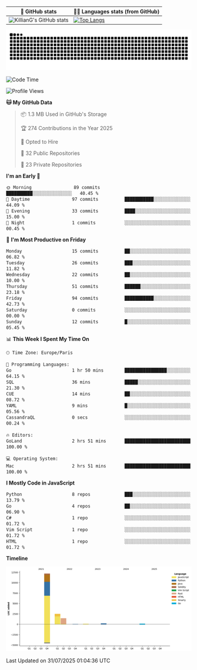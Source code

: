 | 🌚 GitHub stats | 👨‍💻 Languages stats (from GitHub) |
|-----------------|--------------------|
| ![KillianG's GitHub stats](https://github-readme-stats.vercel.app/api?username=KillianG&count_private=true&show_icons=true&theme=dark) | [![Top Langs](https://github-readme-stats.vercel.app/api/top-langs/?username=KillianG&layout=compact&theme=dark&hide=HTML)](https://github.com/anuraghazra/github-readme-stats) |

![github-contributions-snake](https://raw.githubusercontent.com/KillianG/KillianG/refs/heads/output/github-contribution-grid-snake-dark.svg)

<!--START_SECTION:waka-->
![Code Time](http://img.shields.io/badge/Code%20Time-7%20hrs%2025%20mins-blue)

![Profile Views](http://img.shields.io/badge/Profile%20Views-0-blue)

**🐱 My GitHub Data** 

> 📦 1.3 MB Used in GitHub's Storage 
 > 
> 🏆 274 Contributions in the Year 2025
 > 
> 💼 Opted to Hire
 > 
> 📜 32 Public Repositories 
 > 
> 🔑 23 Private Repositories 
 > 
**I'm an Early 🐤** 

```text
🌞 Morning                89 commits          ██████████░░░░░░░░░░░░░░░   40.45 % 
🌆 Daytime                97 commits          ███████████░░░░░░░░░░░░░░   44.09 % 
🌃 Evening                33 commits          ████░░░░░░░░░░░░░░░░░░░░░   15.00 % 
🌙 Night                  1 commits           ░░░░░░░░░░░░░░░░░░░░░░░░░   00.45 % 
```
📅 **I'm Most Productive on Friday** 

```text
Monday                   15 commits          ██░░░░░░░░░░░░░░░░░░░░░░░   06.82 % 
Tuesday                  26 commits          ███░░░░░░░░░░░░░░░░░░░░░░   11.82 % 
Wednesday                22 commits          ██░░░░░░░░░░░░░░░░░░░░░░░   10.00 % 
Thursday                 51 commits          ██████░░░░░░░░░░░░░░░░░░░   23.18 % 
Friday                   94 commits          ███████████░░░░░░░░░░░░░░   42.73 % 
Saturday                 0 commits           ░░░░░░░░░░░░░░░░░░░░░░░░░   00.00 % 
Sunday                   12 commits          █░░░░░░░░░░░░░░░░░░░░░░░░   05.45 % 
```


📊 **This Week I Spent My Time On** 

```text
🕑︎ Time Zone: Europe/Paris

💬 Programming Languages: 
Go                       1 hr 50 mins        ████████████████░░░░░░░░░   64.15 % 
SQL                      36 mins             █████░░░░░░░░░░░░░░░░░░░░   21.30 % 
CUE                      14 mins             ██░░░░░░░░░░░░░░░░░░░░░░░   08.72 % 
YAML                     9 mins              █░░░░░░░░░░░░░░░░░░░░░░░░   05.56 % 
CassandraQL              0 secs              ░░░░░░░░░░░░░░░░░░░░░░░░░   00.24 % 

🔥 Editors: 
GoLand                   2 hrs 51 mins       █████████████████████████   100.00 % 

💻 Operating System: 
Mac                      2 hrs 51 mins       █████████████████████████   100.00 % 
```

**I Mostly Code in JavaScript** 

```text
Python                   8 repos             ███░░░░░░░░░░░░░░░░░░░░░░   13.79 % 
Go                       4 repos             ██░░░░░░░░░░░░░░░░░░░░░░░   06.90 % 
C#                       1 repo              ░░░░░░░░░░░░░░░░░░░░░░░░░   01.72 % 
Vim Script               1 repo              ░░░░░░░░░░░░░░░░░░░░░░░░░   01.72 % 
HTML                     1 repo              ░░░░░░░░░░░░░░░░░░░░░░░░░   01.72 % 
```



**Timeline**

![Lines of Code chart](https://raw.githubusercontent.com/KillianG/KillianG/master/assets/bar_graph.png)


 Last Updated on 31/07/2025 01:04:36 UTC
<!--END_SECTION:waka-->
